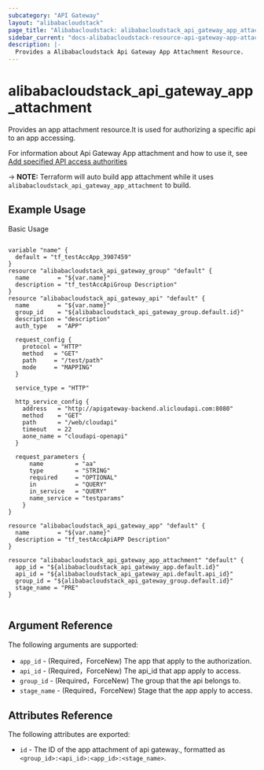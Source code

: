```yaml
---
subcategory: "API Gateway"
layout: "alibabacloudstack"
page_title: "Alibabacloudstack: alibabacloudstack_api_gateway_app_attachment"
sidebar_current: "docs-alibabacloudstack-resource-api-gateway-app-attachment"
description: |-
  Provides a Alibabacloudstack Api Gateway App Attachment Resource.
---
```


# alibabacloudstack_api_gateway_app_attachment

Provides an app attachment resource.It is used for authorizing a specific api to an app accessing. 

For information about Api Gateway App attachment and how to use it, see [Add specified API access authorities](https://help.aliyun.com/apsara/enterprise/v_3_14_0_20210519/apigateway/apsara-developer-guide/authorize-the-app-to-use-multiple-apis-1.html?spm=a2c4g.14484438.10001.187)

-> **NOTE:** Terraform will auto build app attachment while it uses `alibabacloudstack_api_gateway_app_attachment` to build.

## Example Usage

Basic Usage

```

variable "name" {
  default = "tf_testAccApp_3907459"
}
resource "alibabacloudstack_api_gateway_group" "default" {
  name        = "${var.name}"
  description = "tf_testAccApiGroup Description"
}
resource "alibabacloudstack_api_gateway_api" "default" {
  name        = "${var.name}"
  group_id    = "${alibabacloudstack_api_gateway_group.default.id}"
  description = "description"
  auth_type   = "APP"

  request_config {
    protocol = "HTTP"
    method   = "GET"
    path     = "/test/path"
    mode     = "MAPPING"
  }

  service_type = "HTTP"

  http_service_config {
    address   = "http://apigateway-backend.alicloudapi.com:8080"
    method    = "GET"
    path      = "/web/cloudapi"
    timeout   = 22
    aone_name = "cloudapi-openapi"
  }

  request_parameters {
      name         = "aa"
      type         = "STRING"
      required     = "OPTIONAL"
      in           = "QUERY"
      in_service   = "QUERY"
      name_service = "testparams"
    }
}

resource "alibabacloudstack_api_gateway_app" "default" {
  name        = "${var.name}"
  description = "tf_testAccApiAPP Description"
}

resource "alibabacloudstack_api_gateway_app_attachment" "default" {
  app_id = "${alibabacloudstack_api_gateway_app.default.id}"
  api_id = "${alibabacloudstack_api_gateway_api.default.api_id}"
  group_id = "${alibabacloudstack_api_gateway_group.default.id}"
  stage_name = "PRE"
}


```

## Argument Reference

The following arguments are supported:

* `app_id` - (Required，ForceNew) The app that apply to the authorization.
* `api_id` - (Required，ForceNew) The api_id that app apply to access.
* `group_id` - (Required，ForceNew) The group that the api belongs to.
* `stage_name` - (Required，ForceNew) Stage that the app apply to access.

## Attributes Reference

The following attributes are exported:

* `id` - The ID of the app attachment of api gateway., formatted as `<group_id>:<api_id>:<app_id>:<stage_name>`.
